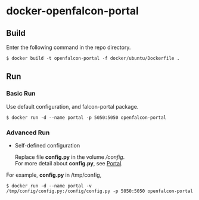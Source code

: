 # docker-openfalcon-portal

## Build

Enter the following command in the repo directory.

```
$ docker build -t openfalcon-portal -f docker/ubuntu/Dockerfile .
```

## Run

### Basic Run

Use default configuration, and falcon-portal package.

```
$ docker run -d --name portal -p 5050:5050 openfalcon-portal
```

### Advanced Run

+ Self-defined configuration

    Replace file **config.py** in the volume */config*.  
    For more detail about **config.py**, see [Portal](http://book.open-falcon.com/zh/install/portal.html).

For example, **config.py** in /tmp/config,

```
$ docker run -d --name portal -v /tmp/config/config.py:/config/config.py -p 5050:5050 openfalcon-portal
```
